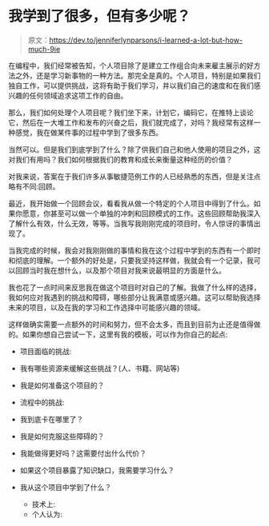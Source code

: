# 我学到了很多，但有多少呢？

> 原文：<https://dev.to/jenniferlynparsons/i-learned-a-lot-but-how-much-9ie>

在编程中，我们经常被告知，个人项目除了是建立工作组合向未来雇主展示的好方法之外，还是学习新事物的一种方法。那完全是真的。个人项目，特别是如果我们独自工作，可以提供挑战，这将有助于我们学习，并以我们自己的速度和在我们感兴趣的任何领域追求这项工作的自由。

那么，我们如何处理个人项目呢？我们坐下来，计划它，编码它，在推特上谈论它，然后在一大堆工作和发布的兴奋之后，我们就完成了，对吗？我经常有这样一种感觉，我在做某件事的过程中学到了很多东西。

当然可以。但是我们到底学到了什么？除了供我们自己和他人使用的项目之外，这对我们有用吗？我们如何根据我们的教育和成长来衡量这种经历的价值？

对我来说，答案在于我们许多从事敏捷范例工作的人已经熟悉的东西，但是关注点略有不同:回顾。

最近，我开始做一个回顾会议，看看我从做一个特定的个人项目中得到了什么。如果你愿意，你甚至可以做一个单独的冲刺和回顾模式的工作。这些回顾帮助我深入了解什么有效，什么无效，等等。当我写我刚刚完成的项目时，令人惊讶的事情出现了。

当我完成的时候，我会对我刚刚做的事情和我在这个过程中学到的东西有一个即时和彻底的理解。一个额外的好处是，只要我坚持这样做，我就会有一个记录，我可以回顾当时我在想什么，以及那个项目对我来说最明显的方面是什么。

我也花了一点时间来反思我在做这个项目时对自己的了解。我做了什么样的选择，我如何应对我遇到的挑战和障碍，哪些部分让我满意或感兴趣。这可以帮助我选择未来的项目，以及在我的学习和工作选择中可能感兴趣的领域。

这样做确实需要一点额外的时间和努力，但不会太多，而且到目前为止还是值得做的。如果你想自己尝试一下，这里有我的模板，可以作为你自己的起点:

*   项目面临的挑战:

*   我有哪些资源来缓解这些挑战？(人、书籍、网站等)

*   我是如何准备这个项目的？

*   流程中的挑战:

*   我到底卡在哪里了？

*   我是如何克服这些障碍的？

*   我能做得更好吗？这需要付出什么代价？

*   如果这个项目暴露了知识缺口，我需要学习什么？

*   我从这个项目中学到了什么？

    *   技术上:
    *   个人认为: